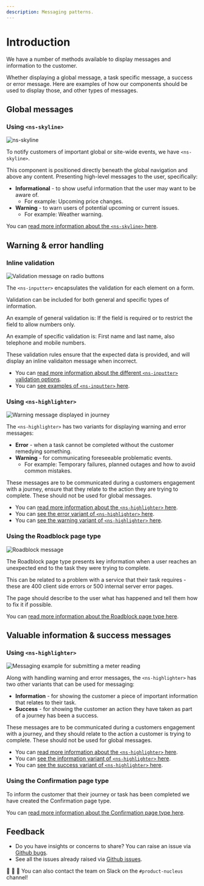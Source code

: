```yaml
---
description: Messaging patterns.
---
```


# Introduction

We have a number of methods available to display messages and information to the customer. 

Whether displaying a global message, a task specific message, a success or error message. Here are examples of how our components should be used to display those, and other types of messages.

## Global messages

### Using `<ns-skyline>`

![ns-skyline](https://user-images.githubusercontent.com/28779/87171041-16cdf480-c2ca-11ea-92ab-09fa0d995648.png)

To notify customers of important global or site-wide events, we have `<ns-skyline>`.

This component is positioned directly beneath the global navigation and above any content. Presenting high-level messages to the user, specifically:

- **Informational** - to show useful information that the user may want to be aware of.
  - For example: Upcoming price changes.
- **Warning** - to warn users of potential upcoming or current issues.
  - For example: Weather warning.

You can [read more information about the `<ns-skyline>` here](https://docs.britishgas.design/components/ns-skyline).

## Warning & error handling

### Inline validation

![Validation message on radio buttons](https://user-images.githubusercontent.com/28779/87279940-7a823880-c4e9-11ea-92bf-0f9f923715bb.png)

The `<ns-inputter>` encapsulates the validation for each element on a form.

Validation can be included for both general and specific types of information.

An example of general validation is: If the field is required or to restrict the field to allow numbers only.

An example of specific validation is: First name and last name, also telephone and mobile numbers.

These validation rules ensure that the expected data is provided, and will display an inline validaiton message when incorrect.

- You can [read more information about the different `<ns-inputter>` validation options](https://docs.britishgas.design/components/ns-inputter#specification).
- You can [see examples of `<ns-inputter>` here](https://docs.britishgas.design/components/ns-inputter).

### Using `<ns-highlighter>`

![Warning message displayed in journey](https://user-images.githubusercontent.com/28779/87281719-693a2b80-c4eb-11ea-87a1-0a226f9b0399.png)

The `<ns-highlighter>` has two variants for displaying warning and error messages:

- **Error** - when a task cannot be completed without the customer remedying something.
- **Warning** - for communicating foreseeable problematic events.
  - For example: Temporary failures, planned outages and how to avoid common mistakes.

These messages are to be communicated during a customers engagement with a journey, ensure that they relate to the action they are trying to complete. These should not be used for global messages.

- You can [read more information about the `<ns-highlighter>` here](https://docs.britishgas.design/components/ns-highlighter).
- You can [see the error variant of `<ns-highlighter>` here](https://www.britishgas.co.uk/nucleus/demo/index.html?path=/story/ns-highlighter--error).
- You can [see the warning variant of `<ns-highlighter>` here](https://www.britishgas.co.uk/nucleus/demo/index.html?path=/story/ns-highlighter--warning).


### Using the Roadblock page type

![Roadblock message](https://user-images.githubusercontent.com/28779/87281192-e0bb8b00-c4ea-11ea-8bbb-7472ee6b0419.png)

The Roadblock page type presents key information when a user reaches an unexpected end to the task they were trying to complete.

This can be related to a problem with a service that their task requires - these are 400 client side errors or 500 internal server error pages.

The page should describe to the user what has happened and tell them how to fix it if possible.

You can [read more information about the Roadblock page type here](https://docs.britishgas.design/page-types/roadblock).

## Valuable information & success messages

### Using `<ns-highlighter>`

![Messaging example for submitting a meter reading](https://user-images.githubusercontent.com/28779/87281975-aef6f400-c4eb-11ea-9368-34a0f2dbf412.png)

Along with handling warning and error messages, the `<ns-highlighter>` has two other variants that can be used for messaging:

- **Information** - for showing the customer a piece of important information that relates to their task.
- **Success** - for showing the customer an action they have taken as part of a journey has been a success.

These messages are to be communicated during a customers engagement with a journey, and they should relate to the action a customer is trying to complete. These should not be used for global messages.

- You can [read more information about the `<ns-highlighter>` here](https://docs.britishgas.design/components/ns-highlighter).
- You can [see the information variant of `<ns-highlighter>` here](https://www.britishgas.co.uk/nucleus/demo/index.html?path=/story/ns-highlighter--information).
- You can [see the success variant of `<ns-highlighter>` here](https://www.britishgas.co.uk/nucleus/demo/index.html?path=/story/ns-highlighter--success).

### Using the Confirmation page type

To inform the customer that their journey or task has been completed we have created the Confirmation page type.

You can [read more information about the Confirmation page type here](https://docs.britishgas.design/page-types/confirmation).


## Feedback

* Do you have insights or concerns to share? You can raise an issue via [Github bugs](https://github.com/ConnectedHomes/nucleus/issues/new?assignees=&labels=Bug&template=a--bug-report.md&title=[bug]%20[patterns-messaging]).
* See all the issues already raised via [Github issues](https://github.com/connectedHomes/nucleus/issues?utf8=%E2%9C%93&q=is%3Aopen+is%3Aissue+label%3ABug+[patterns-messaging]).

💩 🎉 🦄 You can also contact the team on Slack on the `#product-nucleus` channel!

